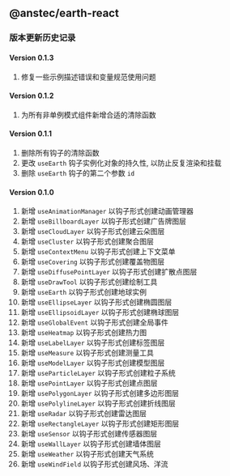 ## @anstec/earth-react

### 版本更新历史记录

#### Version 0.1.3
1. 修复一些示例描述错误和变量规范使用问题

#### Version 0.1.2
1. 为所有非单例模式组件新增合适的清除函数

#### Version 0.1.1
1. 删除所有钩子的清除函数
2. 更改 `useEarth` 钩子实例化对象的持久性, 以防止反复渲染和挂载
3. 删除 `useEarth` 钩子的第二个参数 `id`

#### Version 0.1.0
1. 新增 `useAnimationManager` 以钩子形式创建动画管理器
2. 新增 `useBillboardLayer` 以钩子形式创建广告牌图层
3. 新增 `useCloudLayer` 以钩子形式创建云朵图层
4. 新增 `useCluster` 以钩子形式创建聚合图层
5. 新增 `useContextMenu` 以钩子形式创建上下文菜单
6. 新增 `useCovering` 以钩子形式创建覆盖物图层
7. 新增 `useDiffusePointLayer` 以钩子形式创建扩散点图层
8. 新增 `useDrawTool` 以钩子形式创建绘制工具
9. 新增 `useEarth` 以钩子形式创建地球实例
10. 新增 `useEllipseLayer` 以钩子形式创建椭圆图层
11. 新增 `useEllipsoidLayer` 以钩子形式创建椭球图层
12. 新增 `useGlobalEvent` 以钩子形式创建全局事件
13. 新增 `useHeatmap` 以钩子形式创建热力图
14. 新增 `useLabelLayer` 以钩子形式创建标签图层
15. 新增 `useMeasure` 以钩子形式创建测量工具
16. 新增 `useModelLayer` 以钩子形式创建模型图层
17. 新增 `useParticleLayer` 以钩子形式创建粒子系统
18. 新增 `usePointLayer` 以钩子形式创建点图层
19. 新增 `usePolygonLayer` 以钩子形式创建多边形图层
20. 新增 `usePolylineLayer` 以钩子形式创建折线图层
21. 新增 `useRadar` 以钩子形式创建雷达图层
22. 新增 `useRectangleLayer` 以钩子形式创建矩形图层
23. 新增 `useSensor` 以钩子形式创建传感器图层
24. 新增 `useWallLayer` 以钩子形式创建墙体图层
25. 新增 `useWeather` 以钩子形式创建天气系统
26. 新增 `useWindField` 以钩子形式创建风场、洋流

